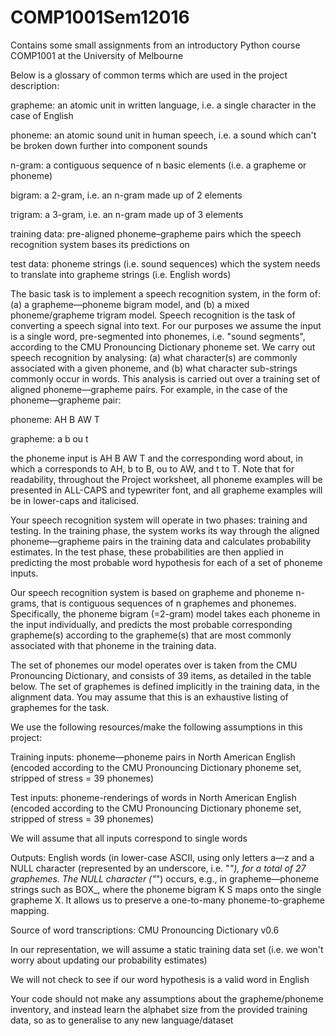# COMP1001Sem12016
Contains some small assignments from an introductory Python course COMP1001 at the University of Melbourne

Below is a glossary of common terms which are used in the project description:

grapheme: an atomic unit in written language, i.e. a single character in the case of English

phoneme: an atomic sound unit in human speech, i.e. a sound which can't be broken down further into component sounds

n-gram: a contiguous sequence of n basic elements (i.e. a grapheme or phoneme)

bigram: a 2-gram, i.e. an n-gram made up of 2 elements

trigram: a 3-gram, i.e. an n-gram made up of 3 elements

training data: pre-aligned phoneme–grapheme pairs which the speech recognition system bases its predictions on

test data: phoneme strings (i.e. sound sequences) which the system needs to translate into grapheme strings (i.e. English words)

The basic task is to implement a speech recognition system, in the form of: (a) a grapheme—phoneme bigram model, and (b) a mixed phoneme/grapheme trigram model. Speech recognition is the task of converting a speech signal into text. For our purposes we assume the input is a single word, pre-segmented into phonemes, i.e. "sound segments", according to the CMU Pronouncing Dictionary phoneme set. We carry out speech recognition by analysing: (a) what character(s) are commonly associated with a given phoneme, and (b) what character sub-strings commonly occur in words. This analysis is carried out over a training set of aligned phoneme—grapheme pairs. For example, in the case of the phoneme—grapheme pair:

phoneme:	AH	B	AW	T

grapheme:	a	b	ou	t

the phoneme input is AH B AW T and the corresponding word about, in which a corresponds to AH, b to B, ou to AW, and t to T. Note that for readability, throughout the Project worksheet, all phoneme examples will be presented in ALL-CAPS and typewriter font, and all grapheme examples will be in lower-caps and italicised.

Your speech recognition system will operate in two phases: training and testing. In the training phase, the system works its way through the aligned phoneme—grapheme pairs in the training data and calculates probability estimates. In the test phase, these probabilities are then applied in predicting the most probable word hypothesis for each of a set of phoneme inputs.

Our speech recognition system is based on grapheme and phoneme n-grams, that is contiguous sequences of n graphemes and phonemes. Specifically, the phoneme bigram (=2-gram) model takes each phoneme in the input individually, and predicts the most probable corresponding grapheme(s) according to the grapheme(s) that are most commonly associated with that phoneme in the training data.

The set of phonemes our model operates over is taken from the CMU Pronouncing Dictionary, and consists of 39 items, as detailed in the table below. The set of graphemes is defined implicitly in the training data, in the alignment data. You may assume that this is an exhaustive listing of graphemes for the task.

We use the following resources/make the following assumptions in this project:

Training inputs: phoneme—phoneme pairs in North American English (encoded according to the CMU Pronouncing Dictionary phoneme set, stripped of stress = 39 phonemes)

Test inputs: phoneme-renderings of words in North American English (encoded according to the CMU Pronouncing Dictionary phoneme set, stripped of stress = 39 phonemes)

We will assume that all inputs correspond to single words

Outputs: English words (in lower-case ASCII, using only letters a—z and a NULL character (represented by an underscore, i.e. "_"), for a total of 27 graphemes. The NULL character ("_") occurs, e.g., in grapheme—phoneme strings such as BOX_, where the phoneme bigram K S maps onto the single grapheme X. It allows us to preserve a one-to-many phoneme-to-grapheme mapping.

Source of word transcriptions: CMU Pronouncing Dictionary v0.6

In our representation, we will assume a static training data set (i.e. we won't worry about updating our probability estimates)

We will not check to see if our word hypothesis is a valid word in English

Your code should not make any assumptions about the grapheme/phoneme inventory, and instead learn the alphabet size from the provided training data, so as to generalise to any new language/dataset
